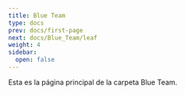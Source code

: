 ```yaml
---
title: Blue Team
type: docs
prev: docs/first-page
next: docs/Blue_Team/leaf
weight: 4
sidebar:
  open: false
---
```


Esta es la página principal de la carpeta Blue Team.
